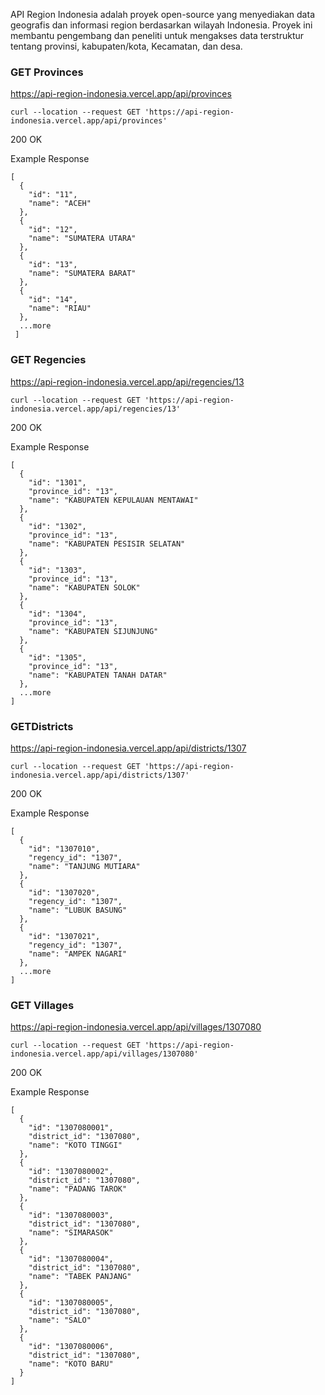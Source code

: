 API Region Indonesia adalah proyek open-source yang menyediakan data geografis dan informasi region berdasarkan wilayah Indonesia. Proyek ini membantu pengembang dan peneliti untuk mengakses data terstruktur tentang provinsi, kabupaten/kota, Kecamatan, dan desa.

### GET Provinces

https://api-region-indonesia.vercel.app/api/provinces

```
curl --location --request GET 'https://api-region-indonesia.vercel.app/api/provinces'
```

200 OK

Example Response

```
[
  {
    "id": "11",
    "name": "ACEH"
  },
  {
    "id": "12",
    "name": "SUMATERA UTARA"
  },
  {
    "id": "13",
    "name": "SUMATERA BARAT"
  },
  {
    "id": "14",
    "name": "RIAU"
  },
  ...more
 ]
```

### GET Regencies

https://api-region-indonesia.vercel.app/api/regencies/13

```
curl --location --request GET 'https://api-region-indonesia.vercel.app/api/regencies/13'
```

200 OK

Example Response

```
[
  {
    "id": "1301",
    "province_id": "13",
    "name": "KABUPATEN KEPULAUAN MENTAWAI"
  },
  {
    "id": "1302",
    "province_id": "13",
    "name": "KABUPATEN PESISIR SELATAN"
  },
  {
    "id": "1303",
    "province_id": "13",
    "name": "KABUPATEN SOLOK"
  },
  {
    "id": "1304",
    "province_id": "13",
    "name": "KABUPATEN SIJUNJUNG"
  },
  {
    "id": "1305",
    "province_id": "13",
    "name": "KABUPATEN TANAH DATAR"
  },
  ...more
]
```

### GETDistricts

https://api-region-indonesia.vercel.app/api/districts/1307

```
curl --location --request GET 'https://api-region-indonesia.vercel.app/api/districts/1307'
```

200 OK

Example Response

```
[
  {
    "id": "1307010",
    "regency_id": "1307",
    "name": "TANJUNG MUTIARA"
  },
  {
    "id": "1307020",
    "regency_id": "1307",
    "name": "LUBUK BASUNG"
  },
  {
    "id": "1307021",
    "regency_id": "1307",
    "name": "AMPEK NAGARI"
  },
  ...more
]
```

### GET Villages

https://api-region-indonesia.vercel.app/api/villages/1307080

```
curl --location --request GET 'https://api-region-indonesia.vercel.app/api/villages/1307080'
```

200 OK

Example Response

```
[
  {
    "id": "1307080001",
    "district_id": "1307080",
    "name": "KOTO TINGGI"
  },
  {
    "id": "1307080002",
    "district_id": "1307080",
    "name": "PADANG TAROK"
  },
  {
    "id": "1307080003",
    "district_id": "1307080",
    "name": "SIMARASOK"
  },
  {
    "id": "1307080004",
    "district_id": "1307080",
    "name": "TABEK PANJANG"
  },
  {
    "id": "1307080005",
    "district_id": "1307080",
    "name": "SALO"
  },
  {
    "id": "1307080006",
    "district_id": "1307080",
    "name": "KOTO BARU"
  }
]
```
